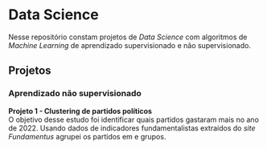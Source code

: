 # Data Science

Nesse repositório constam projetos de *Data Science* com algoritmos de *Machine Learning* de aprendizado supervisionado e não supervisionado.

## Projetos

### Aprendizado não supervisionado

**Projeto 1 - Clustering de partidos políticos**<br>
O objetivo desse estudo foi identificar quais partidos gastaram mais no ano de 2022. Usando dados de indicadores fundamentalistas extraídos do *site Fundamentus* agrupei os partidos em e grupos.


